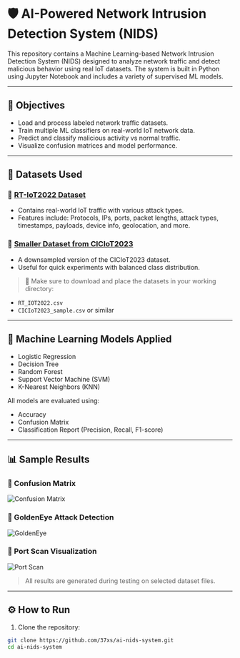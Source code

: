 # 🛡️ AI-Powered Network Intrusion Detection System (NIDS)

This repository contains a Machine Learning-based Network Intrusion Detection System (NIDS) designed to analyze network traffic and detect malicious behavior using real IoT datasets. The system is built in Python using Jupyter Notebook and includes a variety of supervised ML models.

---

## 🎯 Objectives

- Load and process labeled network traffic datasets.
- Train multiple ML classifiers on real-world IoT network data.
- Predict and classify malicious activity vs normal traffic.
- Visualize confusion matrices and model performance.

---

## 📂 Datasets Used

### 📌 [RT-IoT2022 Dataset](https://www.kaggle.com/datasets/joebeachcapital/real-time-internet-of-things-rt-iot2022)
- Contains real-world IoT traffic with various attack types.
- Features include: Protocols, IPs, ports, packet lengths, attack types, timestamps, payloads, device info, geolocation, and more.

### 📌 [Smaller Dataset from CICIoT2023](https://www.kaggle.com/code/madhavmalhotra/creating-a-smaller-dataset-for-ciciot2023)
- A downsampled version of the CICIoT2023 dataset.
- Useful for quick experiments with balanced class distribution.

> 📁 Make sure to download and place the datasets in your working directory:
- `RT_IOT2022.csv`
- `CICIoT2023_sample.csv` or similar

---

## 🧠 Machine Learning Models Applied

- Logistic Regression
- Decision Tree
- Random Forest
- Support Vector Machine (SVM)
- K-Nearest Neighbors (KNN)

All models are evaluated using:
- Accuracy
- Confusion Matrix
- Classification Report (Precision, Recall, F1-score)

---

## 📊 Sample Results

### 🔹 Confusion Matrix
![Confusion Matrix](img/confusion_matrix.png)

### 🔹 GoldenEye Attack Detection
![GoldenEye](img/goldeneye_result.png)

### 🔹 Port Scan Visualization
![Port Scan](img/portscan.gif)

> All results are generated during testing on selected dataset files.

---

## ⚙️ How to Run

1. Clone the repository:
```bash
git clone https://github.com/37xs/ai-nids-system.git
cd ai-nids-system
